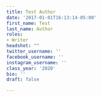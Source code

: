 ```yaml
---
title: Test Author
date: '2017-01-01T16:13:14-05:00'
first_name: Test
last_name: Author
roles:
- Writer
headshot: ""
twitter_username: ''
facebook_username: ''
instagram_username: ''
class_year: '2020'
bio: ''
draft: false

---
```

